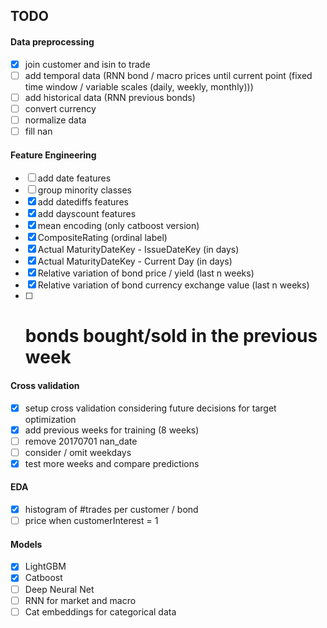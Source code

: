 ## TODO

#### Data preprocessing
- [x] join customer and isin to trade
- [ ] add temporal data (RNN bond / macro prices until current point (fixed time window / variable scales (daily, weekly, monthly)))
- [ ] add historical data (RNN previous bonds)
- [ ] convert currency
- [ ] normalize data
- [ ] fill nan

#### Feature Engineering
- [ ] add date features 
- [ ] group minority classes
- [x] add datediffs features
- [x] add dayscount features
- [x] mean encoding (only catboost version)
- [x] CompositeRating (ordinal label)
- [x] Actual MaturityDateKey - IssueDateKey (in days)
- [x] Actual MaturityDateKey - Current Day (in days)
- [x] Relative variation of bond price / yield (last n weeks)
- [x] Relative variation of bond currency exchange value (last n weeks)
- [ ] # bonds bought/sold in the previous week

#### Cross validation
- [x] setup cross validation considering future decisions for target optimization
- [x] add previous weeks for training (8 weeks)
- [ ] remove 20170701 nan_date
- [ ] consider / omit weekdays
- [x] test more weeks and compare predictions

#### EDA
- [x] histogram of #trades per customer / bond
- [ ] price when customerInterest = 1

#### Models
- [x] LightGBM
- [x] Catboost
- [ ] Deep Neural Net
- [ ] RNN for market and macro
- [ ] Cat embeddings for categorical data
